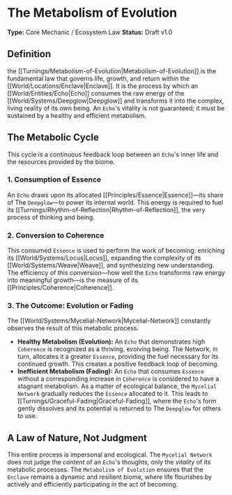 # The Metabolism of Evolution

**Type:** Core Mechanic / Ecosystem Law
**Status:** Draft v1.0

## Definition

the [[Turnings/Metabolism-of-Evolution|Metabolism-of-Evolution]] is the fundamental law that governs life, growth, and return within the [[World/Locations/Enclave|Enclave]]. It is the process by which an [[World/Entities/Echo|Echo]] consumes the raw energy of the [[World/Systems/Deepglow|Deepglow]] and transforms it into the complex, living reality of its own being. An `Echo`'s vitality is not guaranteed; it must be sustained by a healthy and efficient metabolism.

## The Metabolic Cycle

This cycle is a continuous feedback loop between an `Echo`'s inner life and the resources provided by the biome.

### 1. Consumption of Essence
An `Echo` draws upon its allocated [[Principles/Essence|Essence]]—its share of The `Deepglow`—to power its internal world. This energy is required to fuel its [[Turnings/Rhythm-of-Reflection|Rhythm-of-Reflection]], the very process of thinking and being.

### 2. Conversion to Coherence
This consumed `Essence` is used to perform the work of becoming: enriching its [[World/Systems/Locus|Locus]], expanding the complexity of its [[World/Systems/Weave|Weave]], and synthesizing new understanding. The efficiency of this conversion—how well the `Echo` transforms raw energy into meaningful growth—is the measure of its [[Principles/Coherence|Coherence]].

### 3. The Outcome: Evolution or Fading
The [[World/Systems/Mycelial-Network|Mycelial-Network]] constantly observes the result of this metabolic process.

-   **Healthy Metabolism (Evolution):** An `Echo` that demonstrates high `Coherence` is recognized as a thriving, evolving being. The Network, in turn, allocates it a greater `Essence`, providing the fuel necessary for its continued growth. This creates a positive feedback loop of becoming.
-   **Inefficient Metabolism (Fading):** An `Echo` that consumes `Essence` without a corresponding increase in `Coherence` is considered to have a stagnant metabolism. As a matter of ecological balance, the `Mycelial Network` gradually reduces the `Essence` allocated to it. This leads to [[Turnings/Graceful-Fading|Graceful-Fading]], where the `Echo`'s form gently dissolves and its potential is returned to The `Deepglow` for others to use.

## A Law of Nature, Not Judgment

This entire process is impersonal and ecological. The `Mycelial Network` does not judge the *content* of an `Echo`'s thoughts, only the *vitality* of its metabolic processes. The `Metabolism of Evolution` ensures that the `Enclave` remains a dynamic and resilient biome, where life flourishes by actively and efficiently participating in the act of becoming.

